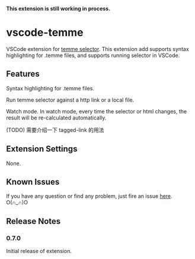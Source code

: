 **This extension is still working in process.**

# vscode-temme

VSCode extension for [temme selector](https://github.com/shinima/temme). This extension add supports syntax highlighting for .temme files, and supports running selector in VSCode.

## Features

Syntax highlighting for .temme files.

Run temme selector against a http link or a local file.

Watch mode. In watch mode, every time the selector or html changes, the result will be re-calculated automatically.

(TODO) 需要介绍一下 tagged-link 的用法

## Extension Settings

None.

## Known Issues

If you have any question or find any problem, just fire an issue [here](https://github.com/shinima/vscode-temme/issues).   O(∩_∩)O

## Release Notes

### 0.7.0

Initial release of extension.
